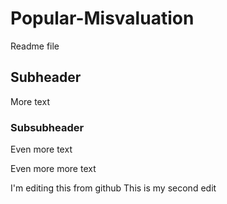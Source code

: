 # Popular-Misvaluation

Readme file

## Subheader

More text

### Subsubheader
Even more text

Even more more text

I'm editing this from github
This is my second edit
